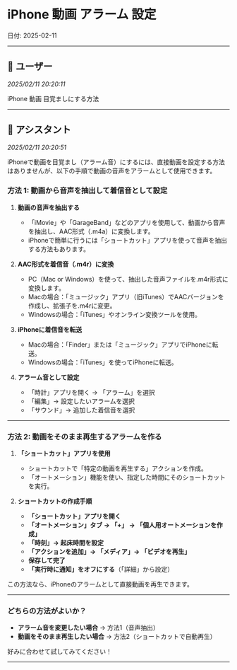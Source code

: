 # iPhone 動画 アラーム 設定

日付: 2025-02-11

---

## 👤 ユーザー
*2025/02/11 20:20:11*

iPhone 動画 目覚ましにする方法

---

## 🤖 アシスタント
*2025/02/11 20:20:51*

iPhoneで動画を目覚まし（アラーム音）にするには、直接動画を設定する方法はありませんが、以下の手順で動画の音声をアラームとして使用できます。

### **方法 1: 動画から音声を抽出して着信音として設定**
1. **動画の音声を抽出する**
   - 「iMovie」や「GarageBand」などのアプリを使用して、動画から音声を抽出し、AAC形式（.m4a）に変換します。
   - iPhoneで簡単に行うには「ショートカット」アプリを使って音声を抽出する方法もあります。

2. **AAC形式を着信音（.m4r）に変換**
   - PC（Mac or Windows）を使って、抽出した音声ファイルを.m4r形式に変換します。
   - Macの場合：「ミュージック」アプリ（旧iTunes）でAACバージョンを作成し、拡張子を.m4rに変更。
   - Windowsの場合：「iTunes」やオンライン変換ツールを使用。

3. **iPhoneに着信音を転送**
   - Macの場合：「Finder」または「ミュージック」アプリでiPhoneに転送。
   - Windowsの場合：「iTunes」を使ってiPhoneに転送。

4. **アラーム音として設定**
   - 「時計」アプリを開く → 「アラーム」を選択
   - 「編集」→ 設定したいアラームを選択
   - 「サウンド」→ 追加した着信音を選択

---

### **方法 2: 動画をそのまま再生するアラームを作る**
1. **「ショートカット」アプリを使用**
   - ショートカットで「特定の動画を再生する」アクションを作成。
   - 「オートメーション」機能を使い、指定した時間にそのショートカットを実行。

2. **ショートカットの作成手順**
   - **「ショートカット」アプリを開く**
   - **「オートメーション」タブ → 「+」 → 「個人用オートメーションを作成」**
   - **「時刻」→ 起床時間を設定**
   - **「アクションを追加」→ 「メディア」→ 「ビデオを再生」**
   - **保存して完了**
   - **「実行時に通知」をオフにする**（「詳細」から設定）

この方法なら、iPhoneのアラームとして直接動画を再生できます。

---

### **どちらの方法がよいか？**
- **アラーム音を変更したい場合** → 方法1（音声抽出）
- **動画をそのまま再生したい場合** → 方法2（ショートカットで自動再生）

好みに合わせて試してみてください！

---
